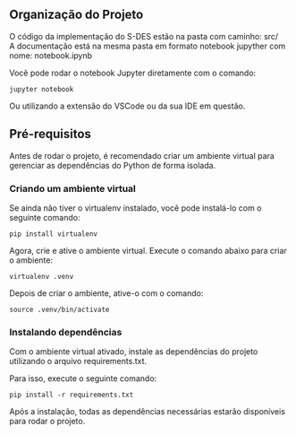 ## Organização do Projeto

O código da implementação do S-DES estão na pasta com caminho: src/   
A documentação está na mesma pasta em formato notebook jupyther com nome: notebook.ipynb

Você pode rodar o notebook Jupyter diretamente com o comando:

    jupyter notebook

Ou utilizando a extensão do VSCode ou da sua IDE em questão.

## Pré-requisitos

Antes de rodar o projeto, é recomendado criar um ambiente virtual para gerenciar as dependências do Python de forma isolada.

### Criando um ambiente virtual

Se ainda não tiver o virtualenv instalado, você pode instalá-lo com o seguinte comando:

    pip install virtualenv

Agora, crie e ative o ambiente virtual. Execute o comando abaixo para criar o ambiente:

    virtualenv .venv

Depois de criar o ambiente, ative-o com o comando:

    source .venv/bin/activate

### Instalando dependências

Com o ambiente virtual ativado, instale as dependências do projeto utilizando o arquivo requirements.txt.

Para isso, execute o seguinte comando:

    pip install -r requirements.txt

Após a instalação, todas as dependências necessárias estarão disponíveis para rodar o projeto.
